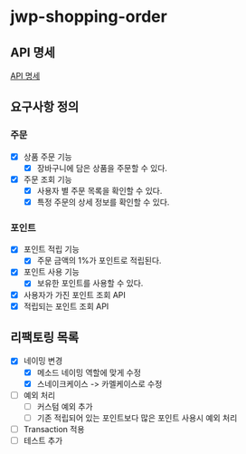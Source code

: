 # jwp-shopping-order

## API 명세

[API 명세](API.md)

## 요구사항 정의

### 주문

- [x] 상품 주문 기능
    - [x] 장바구니에 담은 상품을 주문할 수 있다.
- [x] 주문 조회 기능
    - [x] 사용자 별 주문 목록을 확인할 수 있다.
    - [x] 특정 주문의 상세 정보를 확인할 수 있다.

### 포인트

- [x] 포인트 적립 기능
    - [x] 주문 금액의 1%가 포인트로 적립된다.

- [x] 포인트 사용 기능
    - [x] 보유한 포인트를 사용할 수 있다.

- [x] 사용자가 가진 포인트 조회 API
- [x] 적립되는 포인트 조회 API

## 리팩토링 목록

- [x] 네이밍 변경
    - [x] 메소드 네이밍 역할에 맞게 수정
    - [x] 스네이크케이스 -> 카멜케이스로 수정
- [ ] 예외 처리
    - [ ] 커스텀 예외 추가
    - [ ] 기존 적립되어 있는 포인트보다 많은 포인트 사용시 예외 처리
- [ ] Transaction 적용
- [ ] 테스트 추가

